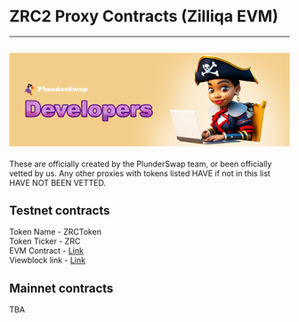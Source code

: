 # ZRC2 Proxy Contracts (Zilliqa EVM)
---
![](../../.gitbook/assets/Developers.png)
---
These are officially created by the PlunderSwap team, or been officially vetted by us.  Any other proxies with tokens listed HAVE if not in this list HAVE NOT BEEN VETTED.

## Testnet contracts
Token Name - ZRCToken\
Token Ticker - ZRC\
EVM Contract - [Link](https://otterscan.testnet.zilliqa.com/address/0x453b11386FBd54bC532892c0217BBc316fc7b918)\
Viewblock link - [Link](https://viewblock.io/zilliqa/address/zil1rrs6mpxd5gaj3ue603rupdnjq604jueaeae9ga?network=testnet)

## Mainnet contracts
TBA

